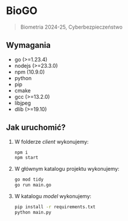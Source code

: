 # BioGO
> Biometria 2024-25, Cyberbezpieczeństwo

## Wymagania

- go (>=1.23.4)
- nodejs (>=23.3.0)
- npm (10.9.0)
- python
- pip
- cmake
- gcc (>=13.2.0)
- libjpeg
- dlib (>=19.10)

## Jak uruchomić?

1. W folderze *client* wykonujemy:
   ```bash
   npm i
   npm start
   ```
2. W głównym katalogu projektu wykonujemy:
   ```bash
   go mod tidy
   go run main.go
   ```
   
3. W katalogu *model* wykonujemy:
   ```bash
   pip install -r requirements.txt
   python main.py
   ```
